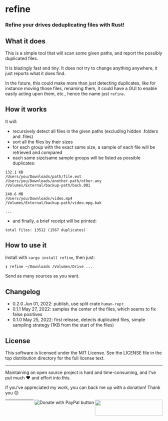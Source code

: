 # refine
### Refine your drives deduplicating files with Rust!

## What it does

This is a simple tool that will scan some given paths, and report the possibly duplicated files.

It is blazingly fast and tiny. It does not try to change anything anywhere, it just reports what it does find.

In the future, this could make more than just detecting duplicates, like for instance moving those files, renaming them, it could have a GUI to enable easily acting upon them, etc., hence the name just `refine`.

## How it works

It will:
- recursively detect all files in the given paths (excluding hidden .folders and .files)
- sort all the files by their sizes
- for each group with the exact same size, a sample of each file will be retrieved and compared
- each same size/same sample groups will be listed as possible duplicates:

```
132.1 KB
/Users/you/Downloads/path/file.ext
/Users/you/Downloads/another-path/other.any
/Volumes/External/backup-path/back.001

248.6 MB
/Users/you/Downloads/video.mp4
/Volumes/External/backup-path/video.mpg.bak

...
```

- and finally, a brief receipt will be printed:
```
total files: 13512 (1567 duplicates)
```

## How to use it

Install with `cargo install refine`, then just:

```bash
❯ refine ~/Downloads /Volumes/Drive ...
```

Send as many sources as you want.

## Changelog
- 0.2.0 Jun 01, 2022: publish, use split crate `human-repr`
- 0.1.1 May 27, 2022: samples the center of the files, which seems to fix false positives
- 0.1.0 May 25, 2022: first release, detects duplicated files, simple sampling strategy (1KB from the start of the files)


## License
This software is licensed under the MIT License. See the LICENSE file in the top distribution directory for the full license text.


---
Maintaining an open source project is hard and time-consuming, and I've put much ❤️ and effort into this.

If you've appreciated my work, you can back me up with a donation! Thank you 😊

[<img align="right" src="https://cdn.buymeacoffee.com/buttons/default-orange.png" width="217px" height="51x">](https://www.buymeacoffee.com/rsalmei)
[<img align="right" alt="Donate with PayPal button" src="https://www.paypalobjects.com/en_US/i/btn/btn_donate_LG.gif">](https://www.paypal.com/donate?business=6SWSHEB5ZNS5N&no_recurring=0&item_name=I%27m+the+author+of+alive-progress%2C+clearly+and+about-time.+Thank+you+for+appreciating+my+work%21&currency_code=USD)

---
